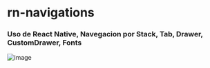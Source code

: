 # rn-navigations

### Uso de React Native, Navegacion por Stack, Tab, Drawer, CustomDrawer, Fonts

![image](https://user-images.githubusercontent.com/66761042/183124386-fd6f1aae-d4b4-4753-b988-fa579bb1cf16.png)
